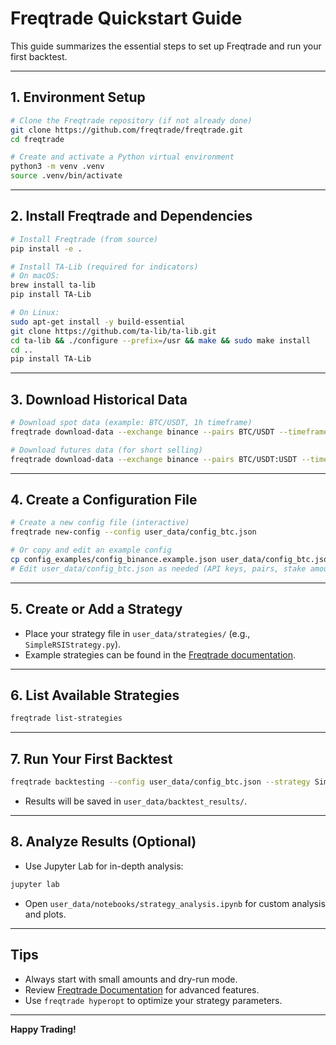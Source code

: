 # Freqtrade Quickstart Guide

This guide summarizes the essential steps to set up Freqtrade and run your first backtest.

---

## 1. Environment Setup

```bash
# Clone the Freqtrade repository (if not already done)
git clone https://github.com/freqtrade/freqtrade.git
cd freqtrade

# Create and activate a Python virtual environment
python3 -m venv .venv
source .venv/bin/activate
```

---

## 2. Install Freqtrade and Dependencies

```bash
# Install Freqtrade (from source)
pip install -e .

# Install TA-Lib (required for indicators)
# On macOS:
brew install ta-lib
pip install TA-Lib

# On Linux:
sudo apt-get install -y build-essential
git clone https://github.com/ta-lib/ta-lib.git
cd ta-lib && ./configure --prefix=/usr && make && sudo make install
cd ..
pip install TA-Lib
```

---

## 3. Download Historical Data

```bash
# Download spot data (example: BTC/USDT, 1h timeframe)
freqtrade download-data --exchange binance --pairs BTC/USDT --timeframe 1h

# Download futures data (for short selling)
freqtrade download-data --exchange binance --pairs BTC/USDT:USDT --timeframe 1h
```

---

## 4. Create a Configuration File

```bash
# Create a new config file (interactive)
freqtrade new-config --config user_data/config_btc.json

# Or copy and edit an example config
cp config_examples/config_binance.example.json user_data/config_btc.json
# Edit user_data/config_btc.json as needed (API keys, pairs, stake amount, etc.)
```

---

## 5. Create or Add a Strategy

- Place your strategy file in `user_data/strategies/` (e.g., `SimpleRSIStrategy.py`).
- Example strategies can be found in the [Freqtrade documentation](https://www.freqtrade.io/en/stable/strategy-customization/).

---

## 6. List Available Strategies

```bash
freqtrade list-strategies
```

---

## 7. Run Your First Backtest

```bash
freqtrade backtesting --config user_data/config_btc.json --strategy SimpleRSIStrategy
```

- Results will be saved in `user_data/backtest_results/`.

---

## 8. Analyze Results (Optional)

- Use Jupyter Lab for in-depth analysis:

```bash
jupyter lab
```
- Open `user_data/notebooks/strategy_analysis.ipynb` for custom analysis and plots.

---

## Tips
- Always start with small amounts and dry-run mode.
- Review [Freqtrade Documentation](https://www.freqtrade.io) for advanced features.
- Use `freqtrade hyperopt` to optimize your strategy parameters.

---

**Happy Trading!** 